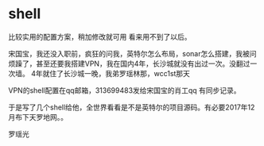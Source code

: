# shell
比较实用的配置方案，稍加修改就可用  看来用不到了以后。

宋国宝，我还没入职前，疯狂的问我，英特尔怎么布局，sonar怎么搭建，我被问烦躁了，甚至还要我搭建VPN，我在国内4年，长沙城就没有出过一次。没翻过一次墙。
4年就住了长沙城一晚，我弟罗瑶林那，wcc1st那天

VPN的shell配置在qq邮箱，313699483发给宋国宝的肖工qq 有同步记录。

于是写了几个shell给他，全世界看看是不是英特尔的项目源码。有必要2017年12月布下天罗地网。。

罗瑶光
